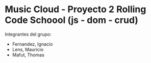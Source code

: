 # Music Cloud - Proyecto 2 Rolling Code Schoool (js - dom - crud)

Integrantes del grupo: 
  - Fernandez, Ignacio
  - Lens, Mauricio
  - Mafut, Thomas

